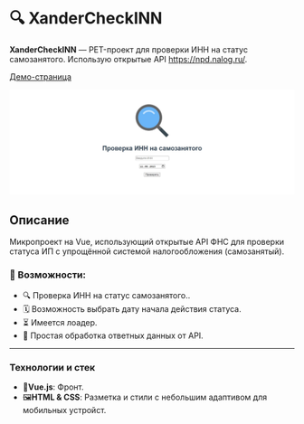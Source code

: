# 🔍 XanderCheckINN

**XanderCheckINN** — PET-проект для проверки ИНН на статус самозанятого. Использую открытые API https://npd.nalog.ru/.

[Демо-страница](https://sanyazola.github.io/XanderCheckINN/)

![Главная страница](./public/XanderCheckINN.jpg)

## Описание

Микропроект на Vue, использующий открытые API ФНС для проверки статуса ИП с упрощённой системой налогообложения (самозанятый). 

### 🚀 Возможности:

- 🔍 Проверка ИНН на статус самозанятого..
- 🗓 Возможность выбрать дату начала действия статуса.
- ⏳ Имеется лоадер.
- 🔄 Простая обработка ответных данных от API.

---

### Технологии и стек
- 🧠**Vue.js**: Фронт.
- 🖼**HTML & CSS**: Разметка и стили с небольшим адаптивом для мобильных устройст.



